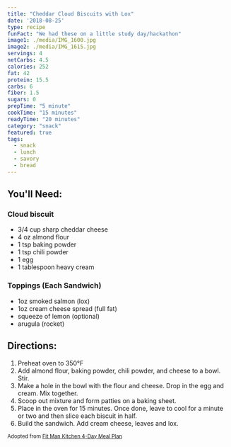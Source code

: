 ```yaml
---
title: "Cheddar Cloud Biscuits with Lox"
date: '2018-08-25'
type: recipe
funFact: "We had these on a little study day/hackathon"
image1: ./media/IMG_1600.jpg
image2: ./media/IMG_1615.jpg
servings: 4
netCarbs: 4.5
calories: 252
fat: 42
protein: 15.5
carbs: 6
fiber: 1.5
sugars: 0
prepTime: "5 minute"
cookTime: "15 minutes"
readyTime: "20 minutes"
category: "snack"
featured: true
tags:
  - snack
  - lunch
  - savory
  - bread
---
```


## You'll Need:

### Cloud biscuit

- 3/4 cup sharp cheddar cheese
- 4 oz almond flour
- 1 tsp baking powder
- 1 tsp chili powder
- 1 egg
- 1 tablespoon heavy cream

### Toppings (Each Sandwich)
- 1oz smoked salmon (lox)
- 1oz cream cheese spread (full fat)
- squeeze of lemon (optional)
- arugula (rocket)

## Directions:

1. Preheat oven to 350°F
2. Add almond flour, baking powder, chili powder, and cheese to a bowl. Stir.
3. Make a hole in the bowl with the flour and cheese. Drop in the egg and cream. Mix together.
4. Scoop out mixture and form patties on a baking sheet.
5. Place in the oven for 15 minutes. Once done, leave to cool for a minute or two and then slice each biscuit in half.
6. Build the sandwich. Add cream cheese, leaves and lox.

<small>Adopted from [Fit Man Kitchen 4-Day Meal Plan](https://fitmencook.com/keto-meal-plan/)</small>